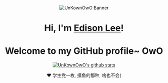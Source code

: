<p align="center">
  <img src="banner.png" alt="UnKownOwO Banner"/>
</p>

<h1 align="center">Hi, I'm <a href="https://www.edisonlee55.com">Edison Lee</a>!</h1>
<h1 align="center">Welcome to my GitHub profile~ OwO</h1>

<p align="center">
  <a href="https://github.com/UnKownOwO"><img src="https://github-readme-stats.vercel.app/api?username=UnKownOwO&hide_border=true&show_icons=true" alt="UnKownOwO's github stats"></a>
</p>

<p align="center">❤ 学生党一枚, 摸鱼的那种, 啥也不会(</p>

<!--
**UnKownOwO/UnKownOwO** is a ✨ _special_ ✨ repository because its `README.md` (this file) appears on your GitHub profile.

Here are some ideas to get you started:

- 🔭 I’m currently working on ...
- 🌱 I’m currently learning ...
- 👯 I’m looking to collaborate on ...
- 🤔 I’m looking for help with ...
- 💬 Ask me about ...
- 📫 How to reach me: ...
- 😄 Pronouns: ...
- ⚡ Fun fact: ...
-->
